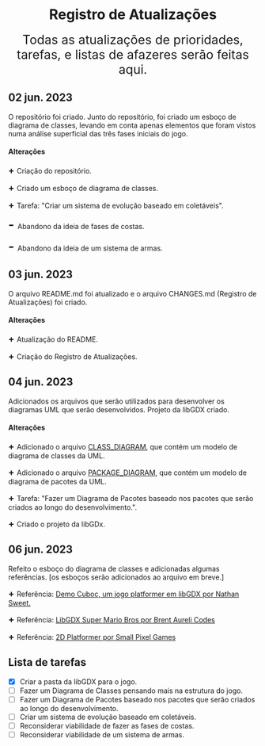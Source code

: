 <h1 align="center">Registro de Atualizações</h1>

<div align="center" style="font-size: 25px">Todas as atualizações de prioridades, tarefas, e listas de afazeres serão feitas aqui.</div>

## 02 jun. 2023

 O repositório foi criado. Junto do repositório, foi criado um esboço de diagrama de classes, levando em conta apenas elementos que foram vistos numa análise superficial das três fases iniciais do jogo.


#### Alterações

<span style="font-size: 18px"> **+** </span> Criação do repositório.

<span style="font-size: 18px"> **+** </span> Criado um esboço de diagrama de classes.

<span style="font-size: 18px"> **+** </span> Tarefa: "Criar um sistema de evolução baseado em coletáveis".

<span style="font-size: 25px"> **-** </span> Abandono da ideia de fases de costas.

<span style="font-size: 25px"> **-** </span> Abandono da ideia de um sistema de armas.

## 03 jun. 2023

O arquivo README.md foi atualizado e o arquivo CHANGES.md (Registro de Atualizações) foi criado.

#### Alterações

<span style="font-size: 18px"> **+** </span> Atualização do README.

<span style="font-size: 18px"> **+** </span> Criação do Registro de Atualizações.

## 04 jun. 2023

Adicionados os arquivos que serão utilizados para desenvolver os diagramas UML que serão desenvolvidos. Projeto da libGDX criado.

#### Alterações

<span style="font-size: 18px"> **+** </span> Adicionado o arquivo <a href="https://github.com/victorZoro/neocontra.grupolaz.lp2/blob/main/CLASS_DIAGRAM.svg">CLASS_DIAGRAM</a>, que contém um modelo de diagrama de classes da UML.

<span style="font-size: 18px"> **+** </span> Adicionado o arquivo <a href="https://github.com/victorZoro/neocontra.grupolaz.lp2/blob/main/PACKAGE_DIAGRAM.svg">PACKAGE_DIAGRAM</a>, que contém um modelo de diagrama de pacotes da UML.

<span style="font-size: 18px"> **+** </span> Tarefa: "Fazer um Diagrama de Pacotes baseado nos pacotes que serão criados ao longo do desenvolvimento.".

<span style="font-size: 18px"> **+** </span> Criado o projeto da libGDx.

## 06 jun. 2023

Refeito o esboço do diagrama de classes e adicionadas algumas referências. [os esboços serão adicionados ao arquivo em breve.]

<span style="font-size: 18px"> **+** </span> Referência: <a href="https://github.com/libgdx/libgdx-demo-cuboc">Demo Cuboc, um jogo platformer em libGDX por Nathan Sweet.</a>

<span style="font-size: 18px"> **+** </span> Referência: <a href="https://www.youtube.com/playlist?list=PLZm85UZQLd2SXQzsF-a0-pPF6IWDDdrXt">LibGDX Super Mario Bros por Brent Aureli Codes</a>

<span style="font-size: 18px"> **+** </span> Referência: <a href="https://www.youtube.com/playlist?list=PLVNiGun9focYT2OVFUzL30wUtOToo6frD">2D Platformer por Small Pixel Games</a>

## Lista de tarefas

- [X] Criar a pasta da libGDX para o jogo.
- [ ] Fazer um Diagrama de Classes pensando mais na estrutura do jogo.
- [ ] Fazer um Diagrama de Pacotes baseado nos pacotes que serão criados ao longo do desenvolvimento.
- [ ] Criar um sistema de evolução baseado em coletáveis.
- [ ] Reconsiderar viabilidade de fazer as fases de costas.
- [ ] Reconsiderar viabilidade de um sistema de armas.
